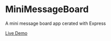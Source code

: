 # MiniMessageBoard

A mini message board app cerated with Express

[Live Demo](https://moral-sindee-meck-821f873d.koyeb.app/)
